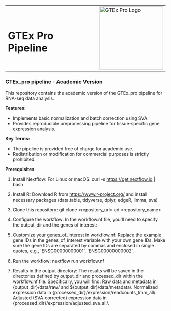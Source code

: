 <table>
  <tr>
    <td><h1>GTEx Pro Pipeline </h1></td>
    <td><img src="https://raw.githubusercontent.com/dhana2403/GTEx_sample/main/2.png" alt="GTEx Pro Logo" width="200" /></td>
  </tr>
</table>

### GTEx_pro pipeline - Academic Version
This repository contains the academic version of the GTEx_pro pipeline for RNA-seq data analysis.

**Features:**
- Implements basic normalization and batch correction using SVA.
- Provides reproducible preprocessing pipeline for tissue-specific gene expression analysis.


**Key Terms:**
- The pipeline is provided free of charge for academic use.
- Redistribution or modification for commercial purposes is strictly prohibited.

**Prerequisites**

1. Install Nextflow:
   For Linux or macOS:
       curl -s https://get.nextflow.io | bash

2. Install R:
   Download R from https://www.r-project.org/ and install necessary packages (data.table, tidyverse, dplyr, edgeR, limma, sva)
   
3. Clone this repository:
   git clone <repository_url>
   cd <repository_name>

4. Configure the workflow:
   In the workflow.nf file, you'll need to specify the output_dir and the genes of interest:

5. Customize your genes_of_interest in workflow.nf:
   Replace the example gene IDs in the genes_of_interest variable with your own gene IDs.
   Make sure the gene IDs are separated by commas and enclosed in single quotes, e.g., 'ENSG00000000001', 'ENSG00000000002'.

6. Run the workflow:
   nextflow run workflow.nf
   
7. Results in the output directory:
   The results will be saved in the directories defined by output_dir and processed_dir within the workflow.nf file. Specifically, you will find:
Raw data and metadata in {output_dir}/data/raw/ and ${output_dir}/data/metadata/.
Normalized expression data in {processed_dir}/expression/readcounts_tmm_all/.
Adjusted (SVA-corrected) expression data in {processed_dir}/expression/adjusted_sva_all/.




